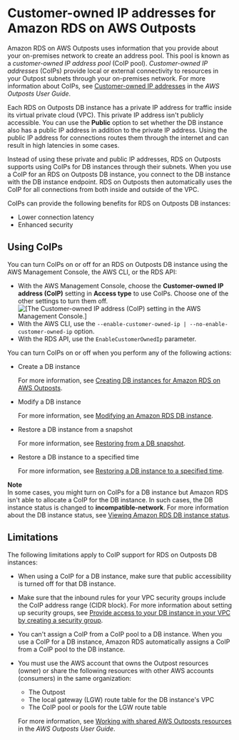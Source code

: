# Customer\-owned IP addresses for Amazon RDS on AWS Outposts<a name="rds-on-outposts.coip"></a>

Amazon RDS on AWS Outposts uses information that you provide about your on\-premises network to create an address pool\. This pool is known as a *customer\-owned IP address pool* \(CoIP pool\)\. *Customer\-owned IP addresses* \(CoIPs\) provide local or external connectivity to resources in your Outpost subnets through your on\-premises network\. For more information about CoIPs, see [Customer\-owned IP addresses](https://docs.aws.amazon.com/outposts/latest/userguide/how-racks-work.html#ip-addressing) in the *AWS Outposts User Guide*\.

Each RDS on Outposts DB instance has a private IP address for traffic inside its virtual private cloud \(VPC\)\. This private IP address isn't publicly accessible\. You can use the **Public** option to set whether the DB instance also has a public IP address in addition to the private IP address\. Using the public IP address for connections routes them through the internet and can result in high latencies in some cases\.

Instead of using these private and public IP addresses, RDS on Outposts supports using CoIPs for DB instances through their subnets\. When you use a CoIP for an RDS on Outposts DB instance, you connect to the DB instance with the DB instance endpoint\. RDS on Outposts then automatically uses the CoIP for all connections from both inside and outside of the VPC\.

CoIPs can provide the following benefits for RDS on Outposts DB instances:
+ Lower connection latency
+ Enhanced security

## Using CoIPs<a name="rds-on-outposts.coip.using"></a>

You can turn CoIPs on or off for an RDS on Outposts DB instance using the AWS Management Console, the AWS CLI, or the RDS API:
+ With the AWS Management Console, choose the **Customer\-owned IP address \(CoIP\)** setting in **Access type** to use CoIPs\. Choose one of the other settings to turn them off\.  
![\[The Customer-owned IP address (CoIP) setting in the AWS Management Console.\]](http://docs.aws.amazon.com/AmazonRDS/latest/UserGuide/images/outpost-coip.png)
+ With the AWS CLI, use the `--enable-customer-owned-ip | --no-enable-customer-owned-ip` option\.
+ With the RDS API, use the `EnableCustomerOwnedIp` parameter\.

You can turn CoIPs on or off when you perform any of the following actions:
+ Create a DB instance

  For more information, see [Creating DB instances for Amazon RDS on AWS Outposts](rds-on-outposts.creating.md)\.
+ Modify a DB instance

  For more information, see [Modifying an Amazon RDS DB instance](Overview.DBInstance.Modifying.md)\.
+ Restore a DB instance from a snapshot

  For more information, see [Restoring from a DB snapshot](USER_RestoreFromSnapshot.md)\.
+ Restore a DB instance to a specified time

  For more information, see [Restoring a DB instance to a specified time](USER_PIT.md)\.

**Note**  
In some cases, you might turn on CoIPs for a DB instance but Amazon RDS isn't able to allocate a CoIP for the DB instance\. In such cases, the DB instance status is changed to **incompatible\-network**\. For more information about the DB instance status, see [Viewing Amazon RDS DB instance status](accessing-monitoring.md#Overview.DBInstance.Status)\.

## Limitations<a name="rds-on-outposts.coip.limits"></a>

The following limitations apply to CoIP support for RDS on Outposts DB instances:
+ When using a CoIP for a DB instance, make sure that public accessibility is turned off for that DB instance\.
+ Make sure that the inbound rules for your VPC security groups include the CoIP address range \(CIDR block\)\. For more information about setting up security groups, see [Provide access to your DB instance in your VPC by creating a security group](CHAP_SettingUp.md#CHAP_SettingUp.SecurityGroup)\.
+ You can't assign a CoIP from a CoIP pool to a DB instance\. When you use a CoIP for a DB instance, Amazon RDS automatically assigns a CoIP from a CoIP pool to the DB instance\.
+ You must use the AWS account that owns the Outpost resources \(owner\) or share the following resources with other AWS accounts \(consumers\) in the same organization:
  + The Outpost
  + The local gateway \(LGW\) route table for the DB instance's VPC
  + The CoIP pool or pools for the LGW route table

  For more information, see [ Working with shared AWS Outposts resources](https://docs.aws.amazon.com/outposts/latest/userguide/sharing-outposts.html) in the *AWS Outposts User Guide*\.